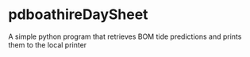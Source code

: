 # pdboathireDaySheet
A simple python program that retrieves BOM tide predictions and prints them to the local printer 
